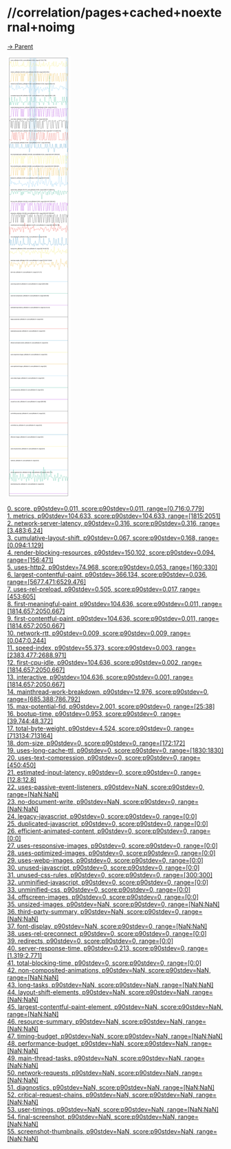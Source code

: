 
# //correlation/pages+cached+noexternal+noimg

[→ Parent](../..)

![PLOT: correlation](./correlation.svg)

[0. score, p90stdev=0.011, score:p90stdev=0.011, range=[0.716:0.779]](../../meta/score/samples/pages+cached+noexternal+noimg)  
[1. metrics, p90stdev=104.633, score:p90stdev=104.633, range=[1815:2051]](../../metrics/samples/pages+cached+noexternal+noimg/)  
[2. network-server-latency, p90stdev=0.316, score:p90stdev=0.316, range=[3.483:6.24]](../../network-server-latency/samples/pages+cached+noexternal+noimg/)  
[3. cumulative-layout-shift, p90stdev=0.067, score:p90stdev=0.168, range=[0.094:1.129]](../../cumulative-layout-shift/samples/pages+cached+noexternal+noimg/)  
[4. render-blocking-resources, p90stdev=150.102, score:p90stdev=0.094, range=[156:471]](../../render-blocking-resources/samples/pages+cached+noexternal+noimg/)  
[5. uses-http2, p90stdev=74.968, score:p90stdev=0.053, range=[160:330]](../../uses-http2/samples/pages+cached+noexternal+noimg/)  
[6. largest-contentful-paint, p90stdev=366.134, score:p90stdev=0.036, range=[5677.471:6529.476]](../../largest-contentful-paint/samples/pages+cached+noexternal+noimg/)  
[7. uses-rel-preload, p90stdev=0.505, score:p90stdev=0.017, range=[453:605]](../../uses-rel-preload/samples/pages+cached+noexternal+noimg/)  
[8. first-meaningful-paint, p90stdev=104.636, score:p90stdev=0.011, range=[1814.657:2050.667]](../../first-meaningful-paint/samples/pages+cached+noexternal+noimg/)  
[9. first-contentful-paint, p90stdev=104.636, score:p90stdev=0.011, range=[1814.657:2050.667]](../../first-contentful-paint/samples/pages+cached+noexternal+noimg/)  
[10. network-rtt, p90stdev=0.009, score:p90stdev=0.009, range=[0.047:0.244]](../../network-rtt/samples/pages+cached+noexternal+noimg/)  
[11. speed-index, p90stdev=55.373, score:p90stdev=0.003, range=[2383.477:2688.971]](../../speed-index/samples/pages+cached+noexternal+noimg/)  
[12. first-cpu-idle, p90stdev=104.636, score:p90stdev=0.002, range=[1814.657:2050.667]](../../first-cpu-idle/samples/pages+cached+noexternal+noimg/)  
[13. interactive, p90stdev=104.636, score:p90stdev=0.001, range=[1814.657:2050.667]](../../interactive/samples/pages+cached+noexternal+noimg/)  
[14. mainthread-work-breakdown, p90stdev=12.976, score:p90stdev=0, range=[685.388:786.792]](../../mainthread-work-breakdown/samples/pages+cached+noexternal+noimg/)  
[15. max-potential-fid, p90stdev=2.001, score:p90stdev=0, range=[25:38]](../../max-potential-fid/samples/pages+cached+noexternal+noimg/)  
[16. bootup-time, p90stdev=0.953, score:p90stdev=0, range=[39.744:48.372]](../../bootup-time/samples/pages+cached+noexternal+noimg/)  
[17. total-byte-weight, p90stdev=4.524, score:p90stdev=0, range=[713134:713164]](../../total-byte-weight/samples/pages+cached+noexternal+noimg/)  
[18. dom-size, p90stdev=0, score:p90stdev=0, range=[172:172]](../../dom-size/samples/pages+cached+noexternal+noimg/)  
[19. uses-long-cache-ttl, p90stdev=0, score:p90stdev=0, range=[1830:1830]](../../uses-long-cache-ttl/samples/pages+cached+noexternal+noimg/)  
[20. uses-text-compression, p90stdev=0, score:p90stdev=0, range=[450:450]](../../uses-text-compression/samples/pages+cached+noexternal+noimg/)  
[21. estimated-input-latency, p90stdev=0, score:p90stdev=0, range=[12.8:12.8]](../../estimated-input-latency/samples/pages+cached+noexternal+noimg/)  
[22. uses-passive-event-listeners, p90stdev=NaN, score:p90stdev=0, range=[NaN:NaN]](../../uses-passive-event-listeners/samples/pages+cached+noexternal+noimg/)  
[23. no-document-write, p90stdev=NaN, score:p90stdev=0, range=[NaN:NaN]](../../no-document-write/samples/pages+cached+noexternal+noimg/)  
[24. legacy-javascript, p90stdev=0, score:p90stdev=0, range=[0:0]](../../legacy-javascript/samples/pages+cached+noexternal+noimg/)  
[25. duplicated-javascript, p90stdev=0, score:p90stdev=0, range=[0:0]](../../duplicated-javascript/samples/pages+cached+noexternal+noimg/)  
[26. efficient-animated-content, p90stdev=0, score:p90stdev=0, range=[0:0]](../../efficient-animated-content/samples/pages+cached+noexternal+noimg/)  
[27. uses-responsive-images, p90stdev=0, score:p90stdev=0, range=[0:0]](../../uses-responsive-images/samples/pages+cached+noexternal+noimg/)  
[28. uses-optimized-images, p90stdev=0, score:p90stdev=0, range=[0:0]](../../uses-optimized-images/samples/pages+cached+noexternal+noimg/)  
[29. uses-webp-images, p90stdev=0, score:p90stdev=0, range=[0:0]](../../uses-webp-images/samples/pages+cached+noexternal+noimg/)  
[30. unused-javascript, p90stdev=0, score:p90stdev=0, range=[0:0]](../../unused-javascript/samples/pages+cached+noexternal+noimg/)  
[31. unused-css-rules, p90stdev=0, score:p90stdev=0, range=[300:300]](../../unused-css-rules/samples/pages+cached+noexternal+noimg/)  
[32. unminified-javascript, p90stdev=0, score:p90stdev=0, range=[0:0]](../../unminified-javascript/samples/pages+cached+noexternal+noimg/)  
[33. unminified-css, p90stdev=0, score:p90stdev=0, range=[0:0]](../../unminified-css/samples/pages+cached+noexternal+noimg/)  
[34. offscreen-images, p90stdev=0, score:p90stdev=0, range=[0:0]](../../offscreen-images/samples/pages+cached+noexternal+noimg/)  
[35. unsized-images, p90stdev=NaN, score:p90stdev=0, range=[NaN:NaN]](../../unsized-images/samples/pages+cached+noexternal+noimg/)  
[36. third-party-summary, p90stdev=NaN, score:p90stdev=0, range=[NaN:NaN]](../../third-party-summary/samples/pages+cached+noexternal+noimg/)  
[37. font-display, p90stdev=NaN, score:p90stdev=0, range=[NaN:NaN]](../../font-display/samples/pages+cached+noexternal+noimg/)  
[38. uses-rel-preconnect, p90stdev=0, score:p90stdev=0, range=[0:0]](../../uses-rel-preconnect/samples/pages+cached+noexternal+noimg/)  
[39. redirects, p90stdev=0, score:p90stdev=0, range=[0:0]](../../redirects/samples/pages+cached+noexternal+noimg/)  
[40. server-response-time, p90stdev=0.213, score:p90stdev=0, range=[1.319:2.771]](../../server-response-time/samples/pages+cached+noexternal+noimg/)  
[41. total-blocking-time, p90stdev=0, score:p90stdev=0, range=[0:0]](../../total-blocking-time/samples/pages+cached+noexternal+noimg/)  
[42. non-composited-animations, p90stdev=NaN, score:p90stdev=NaN, range=[NaN:NaN]](../../non-composited-animations/samples/pages+cached+noexternal+noimg/)  
[43. long-tasks, p90stdev=NaN, score:p90stdev=NaN, range=[NaN:NaN]](../../long-tasks/samples/pages+cached+noexternal+noimg/)  
[44. layout-shift-elements, p90stdev=NaN, score:p90stdev=NaN, range=[NaN:NaN]](../../layout-shift-elements/samples/pages+cached+noexternal+noimg/)  
[45. largest-contentful-paint-element, p90stdev=NaN, score:p90stdev=NaN, range=[NaN:NaN]](../../largest-contentful-paint-element/samples/pages+cached+noexternal+noimg/)  
[46. resource-summary, p90stdev=NaN, score:p90stdev=NaN, range=[NaN:NaN]](../../resource-summary/samples/pages+cached+noexternal+noimg/)  
[47. timing-budget, p90stdev=NaN, score:p90stdev=NaN, range=[NaN:NaN]](../../timing-budget/samples/pages+cached+noexternal+noimg/)  
[48. performance-budget, p90stdev=NaN, score:p90stdev=NaN, range=[NaN:NaN]](../../performance-budget/samples/pages+cached+noexternal+noimg/)  
[49. main-thread-tasks, p90stdev=NaN, score:p90stdev=NaN, range=[NaN:NaN]](../../main-thread-tasks/samples/pages+cached+noexternal+noimg/)  
[50. network-requests, p90stdev=NaN, score:p90stdev=NaN, range=[NaN:NaN]](../../network-requests/samples/pages+cached+noexternal+noimg/)  
[51. diagnostics, p90stdev=NaN, score:p90stdev=NaN, range=[NaN:NaN]](../../diagnostics/samples/pages+cached+noexternal+noimg/)  
[52. critical-request-chains, p90stdev=NaN, score:p90stdev=NaN, range=[NaN:NaN]](../../critical-request-chains/samples/pages+cached+noexternal+noimg/)  
[53. user-timings, p90stdev=NaN, score:p90stdev=NaN, range=[NaN:NaN]](../../user-timings/samples/pages+cached+noexternal+noimg/)  
[54. final-screenshot, p90stdev=NaN, score:p90stdev=NaN, range=[NaN:NaN]](../../final-screenshot/samples/pages+cached+noexternal+noimg/)  
[55. screenshot-thumbnails, p90stdev=NaN, score:p90stdev=NaN, range=[NaN:NaN]](../../screenshot-thumbnails/samples/pages+cached+noexternal+noimg/)  
